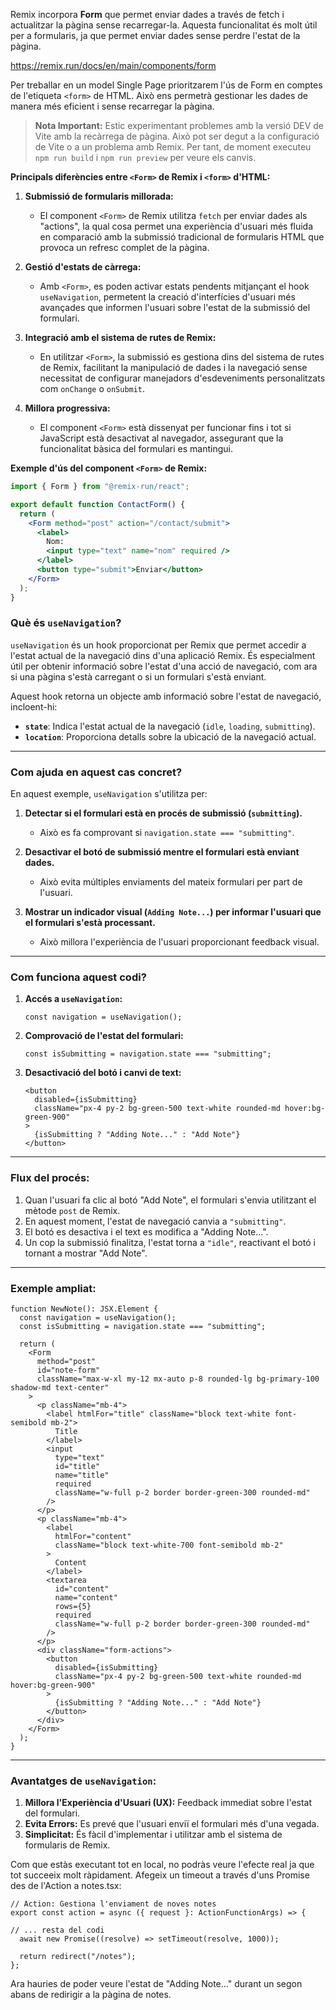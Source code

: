 Remix incorpora **Form** que permet enviar dades a través de fetch i actualitzar la pàgina sense recarregar-la. Aquesta funcionalitat és molt útil per a formularis, ja que permet enviar dades sense perdre l'estat de la pàgina.

https://remix.run/docs/en/main/components/form

Per treballar en un model Single Page prioritzarem l'ús de Form en comptes de l'etiqueta `<form>` de HTML. Això ens permetrà gestionar les dades de manera més eficient i sense recarregar la pàgina.

> **Nota Important:** Estic experimentant problemes amb la versió DEV de Vite amb la recàrrega de pàgina. Això pot ser degut a la configuració de Vite o a un problema amb Remix. Per tant, de moment executeu `npm run build` i `npm run preview` per veure els canvis.

**Principals diferències entre `<Form>` de Remix i `<form>` d'HTML:**

1. **Submissió de formularis millorada:**
   - El component `<Form>` de Remix utilitza `fetch` per enviar dades als "actions", la qual cosa permet una experiència d'usuari més fluida en comparació amb la submissió tradicional de formularis HTML que provoca un refresc complet de la pàgina. 

2. **Gestió d'estats de càrrega:**
   - Amb `<Form>`, es poden activar estats pendents mitjançant el hook `useNavigation`, permetent la creació d'interfícies d'usuari més avançades que informen l'usuari sobre l'estat de la submissió del formulari. 

3. **Integració amb el sistema de rutes de Remix:**
   - En utilitzar `<Form>`, la submissió es gestiona dins del sistema de rutes de Remix, facilitant la manipulació de dades i la navegació sense necessitat de configurar manejadors d'esdeveniments personalitzats com `onChange` o `onSubmit`. 

4. **Millora progressiva:**
   - El component `<Form>` està dissenyat per funcionar fins i tot si JavaScript està desactivat al navegador, assegurant que la funcionalitat bàsica del formulari es mantingui. 

**Exemple d'ús del component `<Form>` de Remix:**

```jsx
import { Form } from "@remix-run/react";

export default function ContactForm() {
  return (
    <Form method="post" action="/contact/submit">
      <label>
        Nom:
        <input type="text" name="nom" required />
      </label>
      <button type="submit">Enviar</button>
    </Form>
  );
}
```

### **Què és `useNavigation`?**

`useNavigation` és un hook proporcionat per Remix que permet accedir a l'estat actual de la navegació dins d'una aplicació Remix. És especialment útil per obtenir informació sobre l'estat d'una acció de navegació, com ara si una pàgina s'està carregant o si un formulari s'està enviant.

Aquest hook retorna un objecte amb informació sobre l'estat de navegació, incloent-hi:
- **`state`**: Indica l'estat actual de la navegació (`idle`, `loading`, `submitting`).
- **`location`**: Proporciona detalls sobre la ubicació de la navegació actual.

---

### **Com ajuda en aquest cas concret?**

En aquest exemple, `useNavigation` s'utilitza per:
1. **Detectar si el formulari està en procés de submissió (`submitting`).**
   - Això es fa comprovant si `navigation.state === "submitting"`.

2. **Desactivar el botó de submissió mentre el formulari està enviant dades.**
   - Això evita múltiples enviaments del mateix formulari per part de l'usuari.

3. **Mostrar un indicador visual (`Adding Note...`) per informar l'usuari que el formulari s'està processant.**
   - Això millora l'experiència de l'usuari proporcionant feedback visual.

---

### **Com funciona aquest codi?**

1. **Accés a `useNavigation`:**
   ```tsx
   const navigation = useNavigation();
   ```

2. **Comprovació de l'estat del formulari:**
   ```tsx
   const isSubmitting = navigation.state === "submitting";
   ```

3. **Desactivació del botó i canvi de text:**
   ```tsx
   <button
     disabled={isSubmitting}
     className="px-4 py-2 bg-green-500 text-white rounded-md hover:bg-green-900"
   >
     {isSubmitting ? "Adding Note..." : "Add Note"}
   </button>
   ```

---

### **Flux del procés:**
1. Quan l'usuari fa clic al botó "Add Note", el formulari s'envia utilitzant el mètode `post` de Remix.
2. En aquest moment, l'estat de navegació canvia a `"submitting"`.
3. El botó es desactiva i el text es modifica a "Adding Note...".
4. Un cop la submissió finalitza, l'estat torna a `"idle"`, reactivant el botó i tornant a mostrar "Add Note".

---

### **Exemple ampliat:**

```tsx
function NewNote(): JSX.Element {
  const navigation = useNavigation();
  const isSubmitting = navigation.state === "submitting";

  return (
    <Form
      method="post"
      id="note-form"
      className="max-w-xl my-12 mx-auto p-8 rounded-lg bg-primary-100 shadow-md text-center"
    >
      <p className="mb-4">
        <label htmlFor="title" className="block text-white font-semibold mb-2">
          Title
        </label>
        <input
          type="text"
          id="title"
          name="title"
          required
          className="w-full p-2 border border-green-300 rounded-md"
        />
      </p>
      <p className="mb-4">
        <label
          htmlFor="content"
          className="block text-white-700 font-semibold mb-2"
        >
          Content
        </label>
        <textarea
          id="content"
          name="content"
          rows={5}
          required
          className="w-full p-2 border border-green-300 rounded-md"
        />
      </p>
      <div className="form-actions">
        <button
          disabled={isSubmitting}
          className="px-4 py-2 bg-green-500 text-white rounded-md hover:bg-green-900"
        >
          {isSubmitting ? "Adding Note..." : "Add Note"}
        </button>
      </div>
    </Form>
  );
}
```

---

### **Avantatges de `useNavigation`:**
1. **Millora l'Experiència d'Usuari (UX):** Feedback immediat sobre l'estat del formulari.
2. **Evita Errors:** Es prevé que l'usuari enviï el formulari més d'una vegada.
3. **Simplicitat:** És fàcil d'implementar i utilitzar amb el sistema de formularis de Remix.


Com que estàs executant tot en local, no podràs veure l'efecte real ja que tot succeeix molt ràpidament. Afegeix un timeout a través d'uns Promise des de l'Action a notes.tsx:

```tsx
// Action: Gestiona l'enviament de noves notes
export const action = async ({ request }: ActionFunctionArgs) => {

// ... resta del codi 
  await new Promise((resolve) => setTimeout(resolve, 1000));

  return redirect("/notes");
};
```
Ara hauries de poder veure l'estat de "Adding Note..." durant un segon abans de redirigir a la pàgina de notes.
